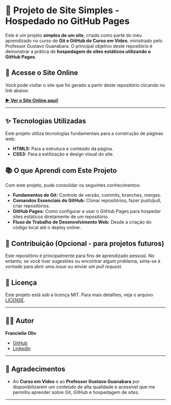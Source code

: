 # 🚀 Projeto de Site Simples - Hospedado no GitHub Pages

Este é um projeto **simples de um site**, criado como parte do meu aprendizado no curso de **Git e GitHub do Curso em Vídeo**, ministrado pelo Professor Gustavo Guanabara. O principal objetivo deste repositório é demonstrar a prática de **hospedagem de sites estáticos utilizando o GitHub Pages**.

## 🔗 Acesse o Site Online

Você pode visitar o site que foi gerado a partir deste repositório clicando no link abaixo:

[**▶️ Ver o Site Online aqui!**](https://francielioliv.github.io/aprendendo-git-github/) 

---

## ✨ Tecnologias Utilizadas

Este projeto utiliza tecnologias fundamentais para a construção de páginas web:

* **HTML5:** Para a estrutura e conteúdo da página.
* **CSS3:** Para a estilização e design visual do site.

## 📚 O que Aprendi com Este Projeto

Com este projeto, pude consolidar os seguintes conhecimentos:

* **Fundamentos de Git:** Controle de versão, commits, branches, merges.
* **Comandos Essenciais do GitHub:** Clonar repositórios, fazer push/pull, criar repositórios.
* **GitHub Pages:** Como configurar e usar o GitHub Pages para hospedar sites estáticos diretamente de um repositório.
* **Fluxo de Trabalho de Desenvolvimento Web:** Desde a criação do código local até o deploy online.

## 🤝 Contribuição (Opcional - para projetos futuros)

Este repositório é principalmente para fins de aprendizado pessoal. No entanto, se você tiver sugestões ou encontrar algum problema, sinta-se à vontade para abrir uma *issue* ou enviar um *pull request*.

## 📄 Licença

Este projeto está sob a licença MIT. Para mais detalhes, veja o arquivo [LICENSE](LICENSE).

---

## 👨‍💻 Autor

**Francielio Oliv**

* [GitHub](https://github.com/FrancielioOliv) 
* [LinkedIn](https://www.linkedin.com/in/francieledeoliveiramoraes1103/)

---

## 🙏 Agradecimentos

* Ao **Curso em Vídeo** e ao **Professor Gustavo Guanabara** por disponibilizarem um conteúdo de alta qualidade e acessível que me permitiu aprender sobre Git, GitHub e hospedagem de sites.

---
